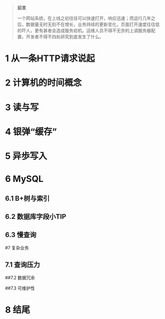 > **前言**
>
> 一个网站系统，在上线之初往往可以快速打开，响应迅速；而运行几年之后，数据量无时无刻不在增长，业务持续的更新变化，页面打开速度往往低的吓人，更有甚者会造成服务宕机。运维人员不得不无奈的上调服务器配置，开发者不得不四处研究到底发生了什么。

# 1 从一条HTTP请求说起

# 2 计算机的时间概念

# 3 读与写

# 4 银弹“缓存”

# 5 异歩写入

# 6 MySQL

## 6.1 B+树与索引

## 6.2 数据库字段小TIP

## 6.3 慢查询

#7 复杂业务

## 7.1 查询压力

##7.2 数据冗余

##7.3 可维护性

# 8 结尾


